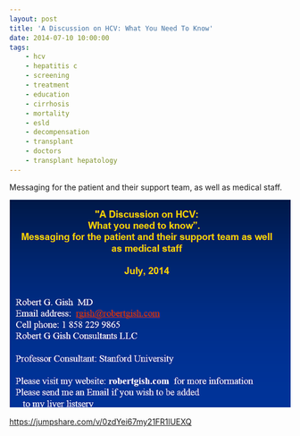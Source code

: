 ```yaml
---
layout: post
title: 'A Discussion on HCV: What You Need To Know'
date: 2014-07-10 10:00:00
tags:
    - hcv
    - hepatitis c
    - screening
    - treatment
    - education
    - cirrhosis
    - mortality
    - esld
    - decompensation
    - transplant
    - doctors
    - transplant hepatology
---
```


Messaging for the patient and their support team, as well as medical staff.

![](/assets/images/a-discussion-on-hcv-what-you-need-to-know.png)

<https://jumpshare.com/v/0zdYei67my21FR1lUEXQ>
